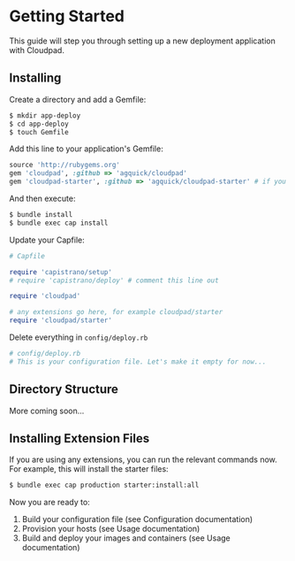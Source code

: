 # Getting Started

This guide will step you through setting up a new deployment application with Cloudpad.

## Installing

Create a directory and add a Gemfile:

```sh
$ mkdir app-deploy
$ cd app-deploy
$ touch Gemfile
```

Add this line to your application's Gemfile:

```ruby
source 'http://rubygems.org'
gem 'cloudpad', :github => 'agquick/cloudpad'
gem 'cloudpad-starter', :github => 'agquick/cloudpad-starter' # if you want cloudpad base dockerfiles, etc. This is optional.
```

And then execute:

```sh
$ bundle install
$ bundle exec cap install
```

Update your Capfile:

```ruby
# Capfile

require 'capistrano/setup'
# require 'capistrano/deploy' # comment this line out

require 'cloudpad'

# any extensions go here, for example cloudpad/starter
require 'cloudpad/starter'
```

Delete everything in `config/deploy.rb`

```ruby
# config/deploy.rb
# This is your configuration file. Let's make it empty for now...
```

## Directory Structure

More coming soon...


## Installing Extension Files

If you are using any extensions, you can run the relevant commands now. For example, this will install the starter files:

```sh
$ bundle exec cap production starter:install:all
```

Now you are ready to:

1. Build your configuration file (see Configuration documentation)
2. Provision your hosts (see Usage documentation)
3. Build and deploy your images and containers (see Usage documentation)

